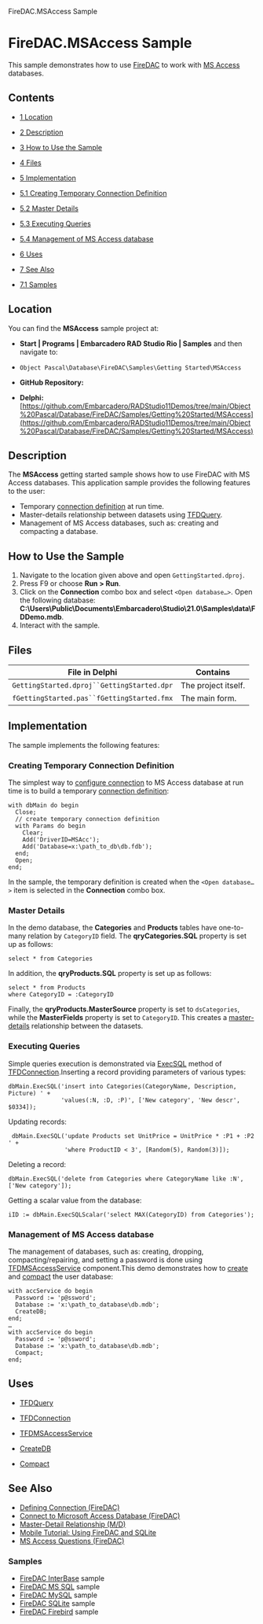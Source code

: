 FireDAC.MSAccess Sample[]()
# FireDAC.MSAccess Sample 


This sample demonstrates how to use [FireDAC](http://docwiki.embarcadero.com/RADStudio/en/FireDAC) to work with [MS Access](http://en.wikipedia.org/wiki/Microsoft_Access) databases.
## Contents



* [1 Location](#Location)
* [2 Description](#Description)
* [3 How to Use the Sample](#How_to_Use_the_Sample)
* [4 Files](#Files)
* [5 Implementation](#Implementation)

* [5.1 Creating Temporary Connection Definition](#Creating_Temporary_Connection_Definition)
* [5.2 Master Details](#Master_Details)
* [5.3 Executing Queries](#Executing_Queries)
* [5.4 Management of MS Access database](#Management_of_MS_Access_database)

* [6 Uses](#Uses)
* [7 See Also](#See_Also)

* [7.1 Samples](#Samples)


## Location 

You can find the **MSAccess** sample project at:
* **Start | Programs | Embarcadero RAD Studio Rio | Samples** and then navigate to:

* `Object Pascal\Database\FireDAC\Samples\Getting Started\MSAccess`

* **GitHub Repository:**

* **Delphi:**[https://github.com/Embarcadero/RADStudio11Demos/tree/main/Object%20Pascal/Database/FireDAC/Samples/Getting%20Started/MSAccess](https://github.com/Embarcadero/RADStudio11Demos/tree/main/Object%20Pascal/Database/FireDAC/Samples/Getting%20Started/MSAccess)

## Description 

The **MSAccess** getting started sample shows how to use FireDAC with MS Access databases. This application sample provides the following features to the user:
*  Temporary [connection definition](http://docwiki.embarcadero.com/RADStudio/en/Defining_Connection_(FireDAC)) at run time.
*  Master-details relationship between datasets using [TFDQuery](http://docwiki.embarcadero.com/Libraries/en/FireDAC.Comp.Client.TFDQuery).
*  Management of MS Access databases, such as: creating and compacting a database.

## How to Use the Sample 


1.  Navigate to the location given above and open `GettingStarted.dproj`.
2.  Press F9 or choose **Run > Run**.
3.  Click on the **Connection** combo box and select `<Open database…>`. Open the following database: **C:\Users\Public\Documents\Embarcadero\Studio\21.0\Samples\data\FDDemo.mdb**.
4.  Interact with the sample.

## Files 



| File in Delphi                             | Contains            |
| ------------------------------------------ | ------------------- |
| `GettingStarted.dproj``GettingStarted.dpr` | The project itself. |
| `fGettingStarted.pas``fGettingStarted.fmx` | The main form.      |


## Implementation 

The sample implements the following features:
### Creating Temporary Connection Definition 

The simplest way to [configure connection](http://docwiki.embarcadero.com/RADStudio/en/Connect_to_Microsoft_Access_Database_(FireDAC)) to MS Access database at run time is to build a temporary [connection definition](http://docwiki.embarcadero.com/RADStudio/en/Defining_Connection_(FireDAC)):
```
with dbMain do begin
  Close;
  // create temporary connection definition
  with Params do begin
    Clear;
    Add('DriverID=MSAcc');
    Add('Database=x:\path_to_db\db.fdb');
  end;
  Open;
end;

```


In the sample, the temporary definition is created when the `<Open database…>` item is selected in the **Connection** combo box.
### Master Details 

In the demo database, the **Categories** and **Products** tables have one-to-many relation by `CategoryID` field. The **qryCategories.SQL** property is set up as follows:
```
select * from Categories

```


In addition, the **qryProducts.SQL** property is set up as follows:
```
select * from Products
where CategoryID = :CategoryID

```


Finally, the **qryProducts.MasterSource** property is set to `dsCategories`, while the **MasterFields** property is set to `CategoryID`. This creates a [master-details](http://docwiki.embarcadero.com/RADStudio/en/Master-Detail_Relationship_(M/D)) relationship between the datasets.
### Executing Queries 

Simple queries execution is demonstrated via [ExecSQL](http://docwiki.embarcadero.com/RADStudio/en/Executing_Commands_(FireDAC)) method of [TFDConnection](http://docwiki.embarcadero.com/Libraries/en/FireDAC.Comp.Client.TFDConnection).Inserting a record providing parameters of various types:

```
dbMain.ExecSQL('insert into Categories(CategoryName, Description, Picture) ' +
               'values(:N, :D, :P)', ['New category', 'New descr', $0334]);

```


Updating records:
```
 dbMain.ExecSQL('update Products set UnitPrice = UnitPrice * :P1 + :P2 ' +
                'where ProductID < 3', [Random(5), Random(3)]);

```


Deleting a record:
```
dbMain.ExecSQL('delete from Categories where CategoryName like :N', ['New category']);

```


Getting a scalar value from the database:
```
iID := dbMain.ExecSQLScalar('select MAX(CategoryID) from Categories');

```



### Management of MS Access database 

The management of databases, such as: creating, dropping, compacting/repairing, and setting a password is done using [TFDMSAccessService](http://docwiki.embarcadero.com/Libraries/en/FireDAC.Phys.MSAcc.TFDMSAccessService) component.This demo demonstrates how to [create](http://docwiki.embarcadero.com/Libraries/en/FireDAC.Phys.MSAcc.TFDMSAccessService.CreateDB) and [compact](http://docwiki.embarcadero.com/Libraries/en/FireDAC.Phys.MSAcc.TFDMSAccessService.Compact) the user database:

```
with accService do begin
  Password := 'p@ssword';
  Database := 'x:\path_to_database\db.mdb';
  CreateDB;
end;
…
with accService do begin
  Password := 'p@ssword';
  Database := 'x:\path_to_database\db.mdb';
  Compact;
end;

```



## Uses 


* [TFDQuery](http://docwiki.embarcadero.com/Libraries/en/FireDAC.Comp.Client.TFDQuery)
* [TFDConnection](http://docwiki.embarcadero.com/Libraries/en/FireDAC.Comp.Client.TFDConnection)
* [TFDMSAccessService](http://docwiki.embarcadero.com/Libraries/en/FireDAC.Phys.MSAcc.TFDMSAccessService)

* [CreateDB](http://docwiki.embarcadero.com/Libraries/en/FireDAC.Phys.MSAcc.TFDMSAccessService.CreateDB)
* [Compact](http://docwiki.embarcadero.com/Libraries/en/FireDAC.Phys.MSAcc.TFDMSAccessService.Compact)

## See Also 


* [Defining Connection (FireDAC)](http://docwiki.embarcadero.com/RADStudio/en/Defining_Connection_(FireDAC))
* [Connect to Microsoft Access Database (FireDAC)](http://docwiki.embarcadero.com/RADStudio/en/Connect_to_Microsoft_Access_Database_(FireDAC))
* [Master-Detail Relationship (M/D)](http://docwiki.embarcadero.com/RADStudio/en/Master-Detail_Relationship_(M/D))
* [Mobile Tutorial: Using FireDAC and SQLite](http://docwiki.embarcadero.com/RADStudio/en/Mobile_Tutorial:_Using_FireDAC_and_SQLite_(iOS_and_Android))
* [MS Access Questions (FireDAC)](http://docwiki.embarcadero.com/RADStudio/en/MS_Access_Questions_(FireDAC))

### Samples 


* [FireDAC InterBase](http://docwiki.embarcadero.com/CodeExamples/en/FireDAC.InterBase_Sample) sample
* [FireDAC MS SQL](http://docwiki.embarcadero.com/CodeExamples/en/FireDAC.MSSQL_Sample) sample
* [FireDAC MySQL](http://docwiki.embarcadero.com/CodeExamples/en/FireDAC.MySQL_Sample) sample
* [FireDAC SQLite](http://docwiki.embarcadero.com/CodeExamples/en/FireDAC.SQLite_Sample) sample
* [FireDAC Firebird](http://docwiki.embarcadero.com/CodeExamples/en/FireDAC.Firebird_Sample) sample





